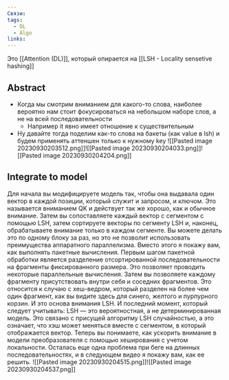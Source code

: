 ```yaml
---
Связи: 
tags:
  - DL
  - Algo
links:
---
```

Это [[Attention (DL)]], который опирается на [[LSH - Locality sensetive hashing]]

## Abstract
- Когда мы смотрим вниманием для какого-то слова, наиболее вероятно нам стоит фокусироваться на небольшом наборе слов, а не на всей последовательности
	- Например it явно имеет отношение к существительным
- Ну давайте тогда поделим как-то слова на бакеты (как value в lsh) и будем применять аттеншен только к нужному key
![[Pasted image 20230930203512.png]]![[Pasted image 20230930204033.png]]![[Pasted image 20230930204204.png]]


## Integrate to model
Для начала вы модифицируете модель так, чтобы она выдавала один вектор в каждой позиции, который служит и запросом, и ключом. Это называется вниманием QK и действует так же хорошо, как и обычное внимание. Затем вы сопоставляете каждый вектор с сегментом с помощью LSH, затем сортируете векторы по сегменту LSH и, наконец, обрабатываете внимание только в каждом сегменте. Вы можете делать это по одному блоку за раз, но это не позволит использовать преимущества аппаратного параллелизма. Вместо этого я покажу вам, как выполнять пакетные вычисления. Первым шагом пакетной обработки является разделение отсортированной последовательности на фрагменты фиксированного размера. Это позволяет проводить некоторые параллельные вычисления. Затем вы позволяете каждому фрагменту присутствовать внутри себя и соседних фрагментов. Это относится к случаю с хеш-ведром, который разделен на более чем один фрагмент, как вы видите здесь для синего, желтого и пурпурного корзин. И это основа внимания LSH. И последний момент, который следует учитывать: LSH — это вероятностная, а не детерминированная модель. Это связано с присущей алгоритму LSH случайностью, а это означает, что хэш может меняться вместе с сегментом, в который отображается вектор. Теперь вы понимаете, как ускорить внимание в модели преобразователя с помощью хеширования с учетом локальности. Осталась еще одна проблема при беге на длинных последовательностях, и в следующем видео я покажу вам, как ее решить.
![[Pasted image 20230930204515.png]]![[Pasted image 20230930204537.png]]